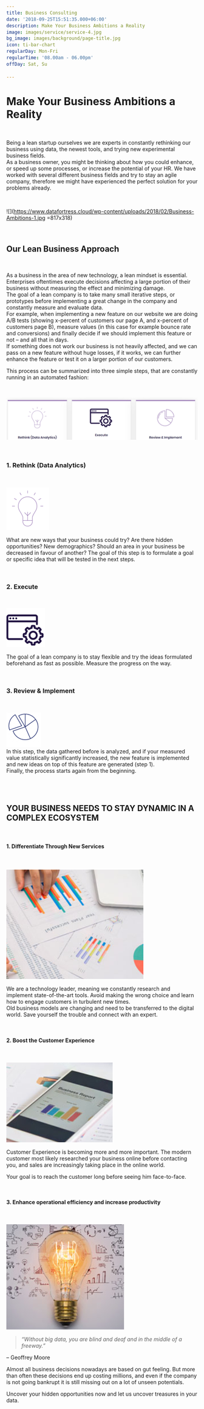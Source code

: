 ```yaml
---
title: Business Consulting
date: '2018-09-25T15:51:35.000+06:00'
description: Make Your Business Ambitions a Reality
image: images/service/service-4.jpg
bg_image: images/background/page-title.jpg
icon: ti-bar-chart
regularDay: Mon-Fri
regularTime: '08.00am - 06.00pm'
offDay: Sat, Su

---
```

# Make Your Business Ambitions a Reality

<br>

Being a lean startup ourselves we are experts in constantly rethinking our business using data, the newest tools, and trying new experimental business fields.  
As a business owner, you might be thinking about how you could enhance, or speed up some processes, or increase the potential of your HR. We have worked with several different business fields and try to stay an agile company, therefore we might have experienced the perfect solution for your problems already.

<br>

![](https://www.datafortress.cloud/wp-content/uploads/2018/02/Business-Ambitions-1.jpg =817x318)

<br>

## Our Lean Business Approach

<br>

As a business in the area of new technology, a lean mindset is essential.  
Enterprises oftentimes execute decisions affecting a large portion of their business without measuring the effect and minimizing damage.  
The goal of a lean company is to take many small iterative steps, or prototypes before implementing a great change in the company and constantly measure and evaluate data.  
For example, when implementing a new feature on our website we are doing A/B tests (showing x-percent of customers our page A, and x-percent of customers page B), measure values (in this case for example bounce rate and conversions) and finally decide if we should implement this feature or not – and all that in days.  
If something does not work our business is not heavily affected, and we can pass on a new feature without huge losses, if it works, we can further enhance the feature or test it on a larger portion of our customers.

This process can be summarized into three simple steps, that are constantly running in an automated fashion:

<br>

![](/images/leanstartup.png)

<br>

### 1. Rethink (Data Analytics)

<br>

![](/images/bulb-1.png)

What are new ways that your business could try? Are there hidden opportunities? New demographics? Should an area in your business be decreased in favour of another? The goal of this step is to formulate a goal or specific idea that will be tested in the next steps.

<br>

### 2. Execute

<br>

![](/images/creators.png)

The goal of a lean company is to stay flexible and try the ideas formulated beforehand as fast as possible. Measure the progress on the way.

<br>

### 3. Review & Implement

<br>

![](/images/business-1.png)  
In this step, the data gathered before is analyzed, and if your measured value statistically significantly increased, the new feature is implemented and new ideas on top of this feature are generated (step 1).  
Finally, the process starts again from the beginning.

<br><br>

## YOUR BUSINESS NEEDS TO STAY DYNAMIC IN A COMPLEX ECOSYSTEM

<br>

#### 1. Differentiate Through New Services

<br>

![](/images/analytics.png)

We are a technology leader, meaning we constantly research and implement state-of-the-art tools. Avoid making the wrong choice and learn how to engage customers in turbulent new times.  
Old business models are changing and need to be transferred to the digital world. Save yourself the trouble and connect with an expert.

<br>

#### 2. Boost the Customer Experience

<br>

![](/images/customer-experience.png)

Customer Experience is becoming more and more important. The modern customer most likely researched your business online before contacting you, and sales are increasingly taking place in the online world.

Your goal is to reach the customer long before seeing him face-to-face.

<br>

#### 3. Enhance operational efficiency and increase productivity

<br>

![](/images/efficiency.png)

> _“Without big data, you are blind and deaf and in the middle of a freeway.”_

– Geoffrey Moore

Almost all business decisions nowadays are based on gut feeling. But more than often these decisions end up costing millions, and even if the company is not going bankrupt it is still missing out on a lot of unseen potentials.

Uncover your hidden opportunities now and let us uncover treasures in your data.

